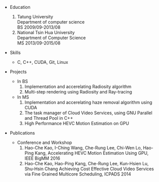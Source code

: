 * Education
  1. Tatung University  
     Department of computer science  
     BS 2009/09-2013/08 
  2. National Tsin Hua University  
     Department of Computer Science  
     MS 2013/09-2015/08 
	 
* Skills
  - C, C++, CUDA, Git, Linux

* Projects
  - In BS
    1. Implementation and accerelating Radiosity algorithm 
	2. Multi-step rendering using Radiosity and Ray-tracing 
  - In MS
    1. Implementation and accerelating haze removal algorithm using CUDA
	2. The task manager of Cloud Video Services, using GNU Parallel and Thread Pool in C++
	3. High Performance HEVC Motion Estimation on GPU 
	
* Publications
  - Conference and Workshop
    1. Hao-Che Kao, I-Ching Wang, Che-Rung Lee, Chi-Wen Lo, Hao-Ping Kang, Accelerating HEVC Motion Estimation Using GPU, IEEE BigMM 2016
    2. Hao-Che Kao, Hao-Ping Kang, Che-Rung Lee, Kun-Hsien Lu, Shu-Hsin Chang Achieving Cost Effective Cloud Video Services via Fine Grained Multicore Scheduling, ICPADS 2014